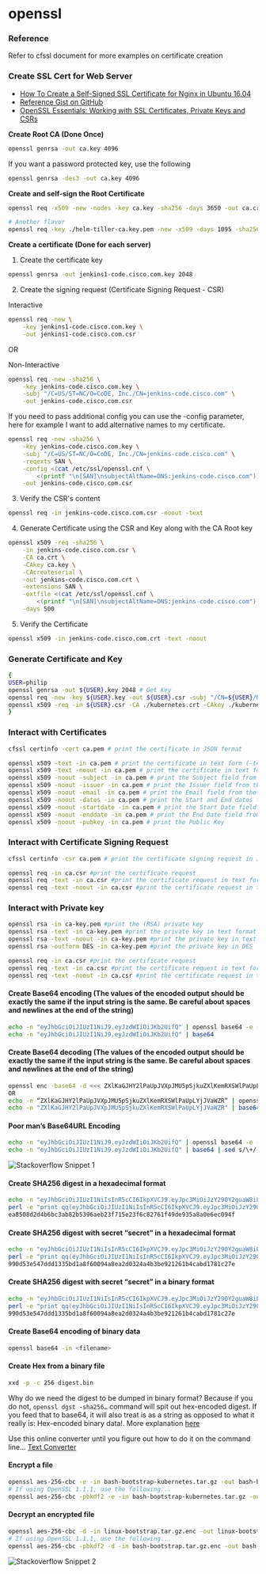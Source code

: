 # openssl

### Reference
Refer to cfssl document for more examples on certificate creation

### Create SSL Cert for Web Server
- [How To Create a Self-Signed SSL Certificate for Nginx in Ubuntu 16.04](https://www.digitalocean.com/community/tutorials/how-to-create-a-self-signed-ssl-certificate-for-nginx-in-ubuntu-16-04)
- [Reference Gist on GitHub](https://gist.github.com/fntlnz/cf14feb5a46b2eda428e000157447309)
- [OpenSSL Essentials: Working with SSL Certificates, Private Keys and CSRs](https://www.digitalocean.com/community/tutorials/openssl-essentials-working-with-ssl-certificates-private-keys-and-csrs)

**Create Root CA (Done Once)**

```bash
openssl genrsa -out ca.key 4096
```
If you want a password protected key, use the following

```bash
openssl genrsa -des3 -out ca.key 4096
```

**Create and self-sign the Root Certificate**

```bash
openssl req -x509 -new -nodes -key ca.key -sha256 -days 3650 -out ca.crt

# Another flavor
openssl req -key ./helm-tiller-ca.key.pem -new -x509 -days 1095 -sha256 -out helm-tiller-ca.cert.pem -extensions v3_ca
```

**Create a certificate (Done for each server)**

1. Create the certificate key

```bash
openssl genrsa -out jenkins1-code.cisco.com.key 2048
```

2. Create the signing request (Certificate Signing Request - CSR)

Interactive

```bash
openssl req -new \
    -key jenkins1-code.cisco.com.key \
    -out jenkins1-code.cisco.com.csr
```

OR

Non-Interactive

```bash
openssl req -new -sha256 \
    -key jenkins-code.cisco.com.key \
    -subj "/C=US/ST=NC/O=CoDE, Inc./CN=jenkins-code.cisco.com" \
    -out jenkins-code.cisco.com.csr
```

If you need to pass additional config you can use the -config parameter, here for example I want to add alternative names to my certificate.

```bash
openssl req -new -sha256 \
    -key jenkins-code.cisco.com.key \
    -subj "/C=US/ST=NC/O=CoDE, Inc./CN=jenkins-code.cisco.com" \
    -reqexts SAN \
    -config <(cat /etc/ssl/openssl.cnf \
        <(printf "\n[SAN]\nsubjectAltName=DNS:jenkins-code.cisco.com")) \
    -out jenkins-code.cisco.com.csr
```

3. Verify the CSR's content

```bash
openssl req -in jenkins-code.cisco.com.csr -noout -text
```

4. Generate Certificate using the CSR and Key along with the CA Root key

```bash
openssl x509 -req -sha256 \
    -in jenkins-code.cisco.com.csr \
    -CA ca.crt \
    -CAkey ca.key \
    -CAcreateserial \
    -out jenkins-code.cisco.com.crt \
    -extensions SAN \
    -extfile <(cat /etc/ssl/openssl.cnf \
        <(printf "\n[SAN]\nsubjectAltName=DNS:jenkins-code.cisco.com")) \
    -days 500
```

5. Verify the Certificate

```bash
openssl x509 -in jenkins-code.cisco.com.crt -text -noout
```

### Generate Certificate and Key

```bash
{
USER=philip
openssl genrsa -out ${USER}.key 2048 # Get Key
openssl req -new -key ${USER}.key -out ${USER}.csr -subj "/CN=${USER}/O=CoDE" # Create a CSR
openssl x509 -req -in ${USER}.csr -CA ./kubernetes.crt -CAkey ./kubernetes.key -CAcreateserial -out ${USER}.crt # Generate Certificate
}
```

### Interact with Certificates

```bash
cfssl certinfo -cert ca.pem # print the certificate in JSON format

openssl x509 -text -in ca.pem # print the certificate in text form (-text)
openssl x509 -text -noout -in ca.pem # print the certificate in text form (-text), minus the certificate (-noout)
openssl x509 -noout -subject -in ca.pem # print the Subject field from the certificate
openssl x509 -noout -issuer -in ca.pem # print the Issuer field from the certificate
openssl x509 -noout -email -in ca.pem # print the Email field from the certificate
openssl x509 -noout -dates -in ca.pem # print the Start and End dates field from the certificate
openssl x509 -noout -startdate -in ca.pem # print the Start Date field from the certificate
openssl x509 -noout -enddate -in ca.pem # print the End Date field from the certificate
openssl x509 -noout -pubkey -in ca.pem # print the Public Key
```

### Interact with Certificate Signing Request

```bash
cfssl certinfo -csr ca.pem # print the certificate signing request in JSON format

openssl req -in ca.csr #print the certificate request
openssl req -text -in ca.csr #print the certificate request in text form
openssl req -text -noout -in ca.csr #print the certificate request in text form without the certificate
```

### Interact with Private key

```bash
openssl rsa -in ca-key.pem #print the (RSA) private key
openssl rsa -text -in ca-key.pem #print the private key in text format
openssl rsa -text -noout -in ca-key.pem #print the private key in text format, but do not print the private key out
openssl rsa -outform DES -in ca-key.pem #print the private key in DES 
```

```bash
openssl req -in ca.csr #print the certificate request
openssl req -text -in ca.csr #print the certificate request in text form
openssl req -text -noout -in ca.csr #print the certificate request in text form without the certificate
```

#### Create Base64 encoding (The values of the encoded output should be exactly the same if the input string is the same. Be careful about spaces and newlines at the end of the string)

```bash
echo -n "eyJhbGciOiJIUzI1NiJ9.eyJzdWIiOiJKb2UifQ" | openssl base64 -e -A
echo -n "eyJhbGciOiJIUzI1NiJ9.eyJzdWIiOiJKb2UifQ" | base64
```

#### Create Base64 decoding (The values of the encoded output should be exactly the same if the input string is the same. Be careful about spaces and newlines at the end of the string)

```bash
openssl enc -base64 -d <<< ZXlKaGJHY2lPaUpJVXpJMU5pSjkuZXlKemRXSWlPaUpLYjJVaWZR 
OR
echo -n “ZXlKaGJHY2lPaUpJVXpJMU5pSjkuZXlKemRXSWlPaUpLYjJVaWZR” | openssl base64 -d -A
echo -n "ZXlKaGJHY2lPaUpJVXpJMU5pSjkuZXlKemRXSWlPaUpLYjJVaWZR" | base64 --decode
```

#### Poor man’s Base64URL Encoding

```bash
echo -n "eyJhbGciOiJIUzI1NiJ9.eyJzdWIiOiJKb2UifQ" | openssl base64 -e -A | sed s/\+/-/ | sed -E s/=+$//
echo -n "eyJhbGciOiJIUzI1NiJ9.eyJzdWIiOiJKb2UifQ" | base64 | sed s/\+/-/ | sed -E s/=+$//
```

![Stackoverflow Snippet 1](https://s3.amazonaws.com/us-east-1-anand-files/media-files-shared/base64-encoding.png)

#### Create SHA256 digest in a hexadecimal format

```bash
echo -n "eyJhbGciOiJIUzI1NiIsInR5cCI6IkpXVCJ9.eyJpc3MiOiJzY290Y2guaW8iLCJleHAiOjEzMDA4MTkzODAsIm5hbWUiOiJDaHJpcyBTZXZpbGxlamEiLCJhZG1pbiI6dHJ1ZX0=" | openssl dgst -sha256
perl -e "print qq(eyJhbGciOiJIUzI1NiIsInR5cCI6IkpXVCJ9.eyJpc3MiOiJzY290Y2guaW8iLCJleHAiOjEzMDA4MTkzODAsIm5hbWUiOiJDaHJpcyBTZXZpbGxlamEiLCJhZG1pbiI6dHJ1ZX0=)" | openssl dgst -sha256
ea8508d2d4b6bc3ab82b5396aeb23f715e23f6c82761f49de935a8a0e6ec094f
```

#### Create SHA256 digest with secret “secret” in a hexadecimal format

```bash
echo -n "eyJhbGciOiJIUzI1NiIsInR5cCI6IkpXVCJ9.eyJpc3MiOiJzY290Y2guaW8iLCJleHAiOjEzMDA4MTkzODAsIm5hbWUiOiJDaHJpcyBTZXZpbGxlamEiLCJhZG1pbiI6dHJ1ZX0=" | openssl dgst -sha256 -hmac ‘secret’
perl -e "print qq(eyJhbGciOiJIUzI1NiIsInR5cCI6IkpXVCJ9.eyJpc3MiOiJzY290Y2guaW8iLCJleHAiOjEzMDA4MTkzODAsIm5hbWUiOiJDaHJpcyBTZXZpbGxlamEiLCJhZG1pbiI6dHJ1ZX0=)" | openssl dgst -sha256 -hmac 'secret'
990d53e547ddd1335bd1a8f60094a8ea2d0324a4b3be921261b4cabd1781c27e
```

#### Create SHA256 digest with secret “secret” in a binary format

```bash
echo -n "eyJhbGciOiJIUzI1NiIsInR5cCI6IkpXVCJ9.eyJpc3MiOiJzY290Y2guaW8iLCJleHAiOjEzMDA4MTkzODAsIm5hbWUiOiJDaHJpcyBTZXZpbGxlamEiLCJhZG1pbiI6dHJ1ZX0=" | openssl dgst -sha256 -hmac ‘secret’ -binary
perl -e "print qq(eyJhbGciOiJIUzI1NiIsInR5cCI6IkpXVCJ9.eyJpc3MiOiJzY290Y2guaW8iLCJleHAiOjEzMDA4MTkzODAsIm5hbWUiOiJDaHJpcyBTZXZpbGxlamEiLCJhZG1pbiI6dHJ1ZX0=)" | openssl dgst -sha256 -hmac ‘secret’ -binary
990d53e547ddd1335bd1a8f60094a8ea2d0324a4b3be921261b4cabd1781c27e
```

#### Create Base64 encoding of binary data

```bash
openssl base64 -in <filename>
```

#### Create Hex from a binary file

```bash
xxd -p -c 256 digest.bin
```

Why do we need the digest to be dumped in binary format? Because if you do not, `openssl dgst -sha256…` command will spit out hex-encoded digest. If you feed that to base64, it will also treat is as a string as opposed to what it really is: Hex-encoded binary data!. More explanation [here](http://stackoverflow.com/questions/32188149/difference-between-cryptojs-enc-base64-stringify-and-normal-base64-encryption)

Use this online converter until you figure out how to do it on the command line...
[Text Converter](http://www.percederberg.net/tools/text_converter.html)

#### Encrypt a file 

```bash
openssl aes-256-cbc -e -in bash-bootstrap-kubernetes.tar.gz -out bash-bootstrap-kubernetes-0.tar.gz.enc
# If using OpenSSL 1.1.1, use the following...
openssl aes-256-cbc -pbkdf2 -e -in bash-bootstrap-kubernetes.tar.gz -out bash-bootstrap-kubernetes-1.tar.gz.enc
```

#### Decrypt an encrypted file

```bash
openssl aes-256-cbc -d -in linux-bootstrap.tar.gz.enc -out linux-bootstrap.tar.gz
# If using OpenSSL 1.1.1, use the following...
openssl aes-256-cbc -pbkdf2 -d -in bash-bootstrap.tar.gz.enc -out bash-bootstrap.tar.gz
```

![Stackoverflow Snippet 2](https://s3.amazonaws.com/us-east-1-anand-files/media-files-shared/openssl-footer.png)
